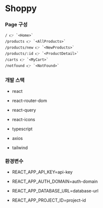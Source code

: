 # Shoppy

### Page 구성

```
/ 👉 `<Home>`
/products 👉 `<AllProducts>`
/products/new 👉 `<NewProducts>`
/products/:id 👉 `<ProductDetail>`
/carts 👉 `<MyCart>`
/notfound 👉 `<NotFound>`
```

### 개발 스택

- react

- react-router-dom

- react-query

- react-icons

- typescript

- axios

- tailwind

### 환경변수

- REACT_APP_API_KEY=api-key

- REACT_APP_AUTH_DOMAIN=auth-domain

- REACT_APP_DATABASE_URL=database-url

- REACT_APP_PROJECT_ID=project-id